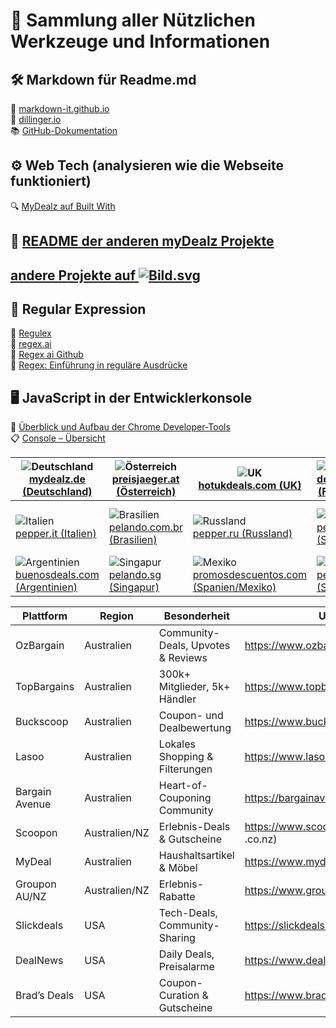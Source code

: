 # 🧰 Sammlung aller Nützlichen Werkzeuge und Informationen  

## 🛠️  Markdown für Readme.md
🔗 [markdown-it.github.io](https://markdown-it.github.io/)  
🔗 [dillinger.io]( https://dillinger.io/)  
📚 [GitHub-Dokumentation](https://docs.github.com/de/get-started/writing-on-github/getting-started-with-writing-and-formatting-on-github/basic-writing-and-formatting-syntax)
  
## ⚙️ Web Tech (analysieren wie die Webseite funktioniert)
🔍 [MyDealz auf Built With](https://builtwith.com/?https%3a%2f%2fwww.mydealz.de%2f)
  
## 📘 [README der anderen myDealz Projekte](https://github.com/9jS2PL5T/mydealz-Manager/tree/main/andere%20myDealz%20Projekte)  
## [andere Projekte auf ![Bild.svg](https://www.mydealz.de/assets/img/logo/default-dark_d4804.svg)](https://github.com/9jS2PL5T/mydealz-Manager/tree/main/andere%20myDealz%20Projekte)

  
## 🧩 Regular Expression  
🧠 [Regulex](https://jex.im/regulex/#!flags=&re=%5E(a%7Cb)*%3F%24)  
🤖 [regex.ai](https://regex.ai/)  
💾 [Regex ai Github](https://huqedato.github.io/RegexAI/)  
📖 [Regex: Einführung in reguläre Ausdrücke](https://www.afaik.de/einfuehrung-in-regular-expressions/)
  
## 🖥️ JavaScript in der Entwicklerkonsole  
🧭 [Überblick und Aufbau der Chrome Developer-Tools](https://kulturbanause.de/blog/die-chrome-entwicklertools-devtools-fuer-designer-und-einsteiger/#h-uberblick-und-aufbau-der-chrome-developer-tools)  
📋 [Console – Übersicht ](https://developer.chrome.com/docs/devtools/console?hl=de)
  

| ![Deutschland](https://flagcdn.com/60x45/de.png)<br>[mydealz.de (Deutschland)](https://www.mydealz.de) | ![Österreich](https://flagcdn.com/60x45/at.png)<br>[preisjaeger.at (Österreich)](https://www.preisjaeger.at) | ![UK](https://flagcdn.com/60x45/gb.png)<br>[hotukdeals.com (UK)](https://www.hotukdeals.com) | ![Frankreich](https://flagcdn.com/60x45/fr.png)<br>[dealabs.com (Frankreich)](https://www.dealabs.com) | ![Polen](https://flagcdn.com/60x45/pl.png)<br>[pepper.pl (Polen)](https://www.pepper.pl) |
|---|---|---|---|---|
| ![Italien](https://flagcdn.com/60x45/it.png)<br>[pepper.it (Italien)](https://www.pepper.it) | ![Brasilien](https://flagcdn.com/60x45/br.png)<br>[pelando.com.br (Brasilien)](https://www.pelando.com.br) | ![Russland](https://flagcdn.com/60x45/ru.png)<br>[pepper.ru (Russland)](https://www.pepper.ru) | ![Südkorea](https://flagcdn.com/60x45/kr.png)<br>[pepper.co.kr (Südkorea)](https://www.pepper.co.kr) | ![Niederlande](https://flagcdn.com/60x45/nl.png)<br>[pepper.nl (Niederlande)](https://nl.pepper.com) |
| ![Argentinien](https://flagcdn.com/60x45/ar.png)<br>[buenosdeals.com (Argentinien)](https://www.buenosdeals.com) | ![Singapur](https://flagcdn.com/60x45/sg.png)<br>[pelando.sg (Singapur)](https://www.pelando.sg) | ![Mexiko](https://flagcdn.com/60x45/mx.png)<br>[promosdescuentos.com (Spanien/Mexiko)](https://www.promosdescuentos.com) | ![Spanien](https://flagcdn.com/60x45/es.png)<br>[pepper.es (Spanien)](https://www.pepper.com/es) | ![Indien](https://flagcdn.com/60x45/in.png)<br>[desidime.com (Indien)](https://www.desidime.com) |






| Plattform        | Region      | Besonderheit                            | URL                                |
|------------------|-------------|------------------------------------------|------------------------------------|
| OzBargain        | Australien  | Community-Deals, Upvotes & Reviews       | https://www.ozbargain.com.au       |
| TopBargains      | Australien  | 300k+ Mitglieder, 5k+ Händler           | https://www.topbargains.com.au(?) |
| Buckscoop        | Australien  | Coupon- und Dealbewertung                |https://www.buckscoop.com.au/|
| Lasoo            | Australien  | Lokales Shopping & Filterungen           |https://www.lasoo.com.au/|
| Bargain Avenue   | Australien  | Heart-of-Couponing Community             |https://bargainavenue.com.au/|
| Scoopon          | Australien/NZ | Erlebnis-Deals & Gutscheine             | https://www.scoopon.com.au (bzw .co.nz) |
| MyDeal           | Australien  | Haushaltsartikel & Möbel                | https://www.mydeal.com.au         |
| Groupon AU/NZ    | Australien/NZ | Erlebnis-Rabatte                        | https://www.groupon.com.au / nz   |
| Slickdeals       | USA         | Tech-Deals, Community-Sharing           | https://slickdeals.net            |
| DealNews         | USA         | Daily Deals, Preisalarme                | https://www.dealnews.com          |
| Brad’s Deals     | USA         | Coupon-Curation & Gutscheine            | https://www.bradsdeals.com        |

